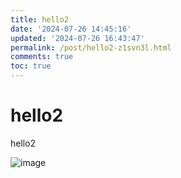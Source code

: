 ```yaml
---
title: hello2
date: '2024-07-26 14:45:16'
updated: '2024-07-26 16:43:47'
permalink: /post/hello2-z1svn3l.html
comments: true
toc: true
---
```


# hello2

hello2

​![image](https://img1.terwer.space/public/20240726164328.png)​
